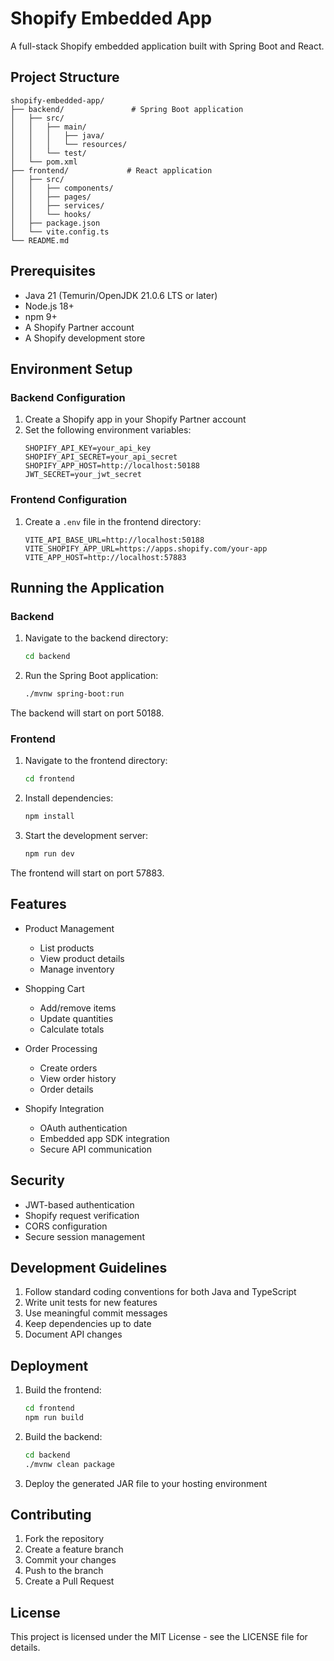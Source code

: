 # Shopify Embedded App

A full-stack Shopify embedded application built with Spring Boot and React.

## Project Structure

```
shopify-embedded-app/
├── backend/               # Spring Boot application
│   ├── src/
│   │   ├── main/
│   │   │   ├── java/
│   │   │   └── resources/
│   │   └── test/
│   └── pom.xml
├── frontend/             # React application
│   ├── src/
│   │   ├── components/
│   │   ├── pages/
│   │   ├── services/
│   │   └── hooks/
│   ├── package.json
│   └── vite.config.ts
└── README.md
```

## Prerequisites

- Java 21 (Temurin/OpenJDK 21.0.6 LTS or later)
- Node.js 18+
- npm 9+
- A Shopify Partner account
- A Shopify development store

## Environment Setup

### Backend Configuration

1. Create a Shopify app in your Shopify Partner account
2. Set the following environment variables:
   ```
   SHOPIFY_API_KEY=your_api_key
   SHOPIFY_API_SECRET=your_api_secret
   SHOPIFY_APP_HOST=http://localhost:50188
   JWT_SECRET=your_jwt_secret
   ```

### Frontend Configuration

1. Create a `.env` file in the frontend directory:
   ```
   VITE_API_BASE_URL=http://localhost:50188
   VITE_SHOPIFY_APP_URL=https://apps.shopify.com/your-app
   VITE_APP_HOST=http://localhost:57883
   ```

## Running the Application

### Backend

1. Navigate to the backend directory:
   ```bash
   cd backend
   ```

2. Run the Spring Boot application:
   ```bash
   ./mvnw spring-boot:run
   ```

The backend will start on port 50188.

### Frontend

1. Navigate to the frontend directory:
   ```bash
   cd frontend
   ```

2. Install dependencies:
   ```bash
   npm install
   ```

3. Start the development server:
   ```bash
   npm run dev
   ```

The frontend will start on port 57883.

## Features

- Product Management
  - List products
  - View product details
  - Manage inventory

- Shopping Cart
  - Add/remove items
  - Update quantities
  - Calculate totals

- Order Processing
  - Create orders
  - View order history
  - Order details

- Shopify Integration
  - OAuth authentication
  - Embedded app SDK integration
  - Secure API communication

## Security

- JWT-based authentication
- Shopify request verification
- CORS configuration
- Secure session management

## Development Guidelines

1. Follow standard coding conventions for both Java and TypeScript
2. Write unit tests for new features
3. Use meaningful commit messages
4. Keep dependencies up to date
5. Document API changes

## Deployment

1. Build the frontend:
   ```bash
   cd frontend
   npm run build
   ```

2. Build the backend:
   ```bash
   cd backend
   ./mvnw clean package
   ```

3. Deploy the generated JAR file to your hosting environment

## Contributing

1. Fork the repository
2. Create a feature branch
3. Commit your changes
4. Push to the branch
5. Create a Pull Request

## License

This project is licensed under the MIT License - see the LICENSE file for details.